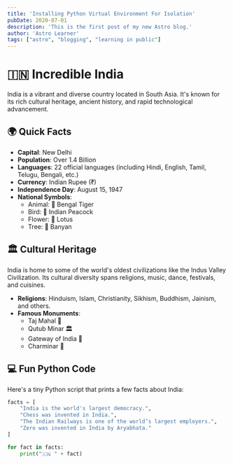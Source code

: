 ```yaml
---
title: 'Installing Python Virtual Environment For Isolation'
pubDate: 2020-07-01
description: 'This is the first post of my new Astro blog.'
author: 'Astro Learner'
tags: ["astro", "blogging", "learning in public"]
---
```




# 🇮🇳 Incredible India

India is a vibrant and diverse country located in South Asia. It's known for its rich cultural heritage, ancient history, and rapid technological advancement.

## 🌍 Quick Facts

- **Capital**: New Delhi  
- **Population**: Over 1.4 Billion  
- **Languages**: 22 official languages (including Hindi, English, Tamil, Telugu, Bengali, etc.)  
- **Currency**: Indian Rupee (₹)  
- **Independence Day**: August 15, 1947  
- **National Symbols**:  
  - Animal: 🐅 Bengal Tiger  
  - Bird: 🦚 Indian Peacock  
  - Flower: 🌸 Lotus  
  - Tree: 🌳 Banyan  

## 🏛️ Cultural Heritage

India is home to some of the world's oldest civilizations like the Indus Valley Civilization. Its cultural diversity spans religions, music, dance, festivals, and cuisines.

- **Religions**: Hinduism, Islam, Christianity, Sikhism, Buddhism, Jainism, and others.
- **Famous Monuments**:
  - Taj Mahal 🕌
  - Qutub Minar 🏛️
  - Gateway of India 🏰
  - Charminar 🏯

## 💻 Fun Python Code

Here's a tiny Python script that prints a few facts about India:

```python
facts = [
    "India is the world's largest democracy.",
    "Chess was invented in India.",
    "The Indian Railways is one of the world’s largest employers.",
    "Zero was invented in India by Aryabhata."
]

for fact in facts:
    print("🇮🇳 " + fact)
